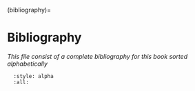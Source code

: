 (bibliography)=
# Bibliography

*This file consist of a complete bibliography for this book sorted alphabetically*

```{bibliography} ../_bibliography/references.bib
  :style: alpha
  :all:
```

